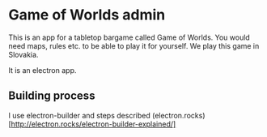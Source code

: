 # Game of Worlds admin

This is an app for a tabletop bargame called Game of Worlds. You would need maps, rules etc. to be able to play it for yourself. We play this game in Slovakia.

It is an electron app.

## Building process

I use electron-builder and steps described (electron.rocks)[http://electron.rocks/electron-builder-explained/]
